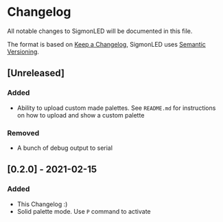 # Changelog
All notable changes to SigmonLED will be documented in this file.

The format is based on [Keep a Changelog](https://keepachangelog.com/en/1.0.0/),
SigmonLED uses [Semantic Versioning](https://semver.org/spec/v2.0.0.html).

[comment]: # (This is a comment, it will not be included)

## [Unreleased]
### Added
- Ability to upload custom made palettes. See `README.md` for instructions on how to upload and show a custom palette
### Removed
- A bunch of debug output to serial


## [0.2.0] - 2021-02-15
### Added
- This Changelog :)
- Solid palette mode. Use `P` command to activate
